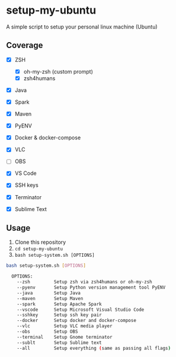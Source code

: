 # setup-my-ubuntu

A simple script to setup your personal linux machine (Ubuntu)

## Coverage

- [x] ZSH
  - [x] oh-my-zsh (custom prompt)
  - [x] zsh4humans
- [x] Java
- [x] Spark
- [x] Maven
- [x] PyENV
- [x] Docker & docker-compose
- [x] VLC
- [ ] OBS
- [x] VS Code
- [x] SSH keys
- [x] Terminator
- [x] Sublime Text


## Usage
1. Clone this repository
2. `cd setup-my-ubuntu`
3. `bash setup-system.sh [OPTIONS]`

```bash
bash setup-system.sh [OPTIONS]

  OPTIONS:
    --zsh         Setup zsh via zsh4humans or oh-my-zsh
    --pyenv       Setup Python version management tool PyENV
    --java        Setup Java
    --maven       Setup Maven
    --spark       Setup Apache Spark
    --vscode      Setup Microsoft Visual Studio Code
    --sshkey      Setup ssh key pair
    --docker      Setup docker and docker-compose
    --vlc         Setup VLC media player
    --obs         Setup OBS
    --terminal    Setup Gnome terminator
    --sublt       Setup Sublime text
    --all         Setup everything (same as passing all flags)
```

